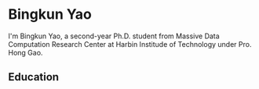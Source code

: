 # Bingkun Yao
I'm Bingkun Yao, a second-year Ph.D. student from Massive Data Computation Research Center at Harbin Institude of Technology under Pro. Hong Gao.
## Education

